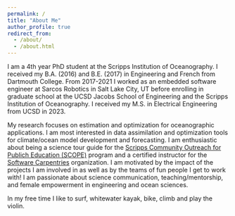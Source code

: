 ```yaml
---
permalink: /
title: "About Me"
author_profile: true
redirect_from: 
  - /about/
  - /about.html
---
```


I am a 4th year PhD student at the Scripps Institution of Oceanography. I received my B.A. (2016) and B.E. (2017) in Engineering and French from Dartmouth College. From 2017-2021 I worked as an embedded software engineer at Sarcos Robotics in Salt Lake City, UT before enrolling in graduate school at the UCSD Jacobs School of Engineering and the Scripps Institution of Oceanography. I received my M.S. in Electrical Engineering from UCSD in 2023. 

My research focuses on estimation and optimization for oceanographic applications. I am most interested in data assimilation and optimization tools for climate/ocean model development and forecasting. I am enthusiastic about being a science tour guide for the [Scripps Community Outreach for Publich Education (SCOPE)](https://scripps.ucsd.edu/scope) program and a certified instructor for the [Software Carpentries](https://carpentries.org/index.html) organization. I am motivated by the impact of the projects I am involved in as well as by the teams of fun people I get to work with! I am passionate about science communication, teaching/mentorship, and female empowerment in engineering and ocean sciences.

In my free time I like to surf, whitewater kayak, bike, climb and play the violin. 
